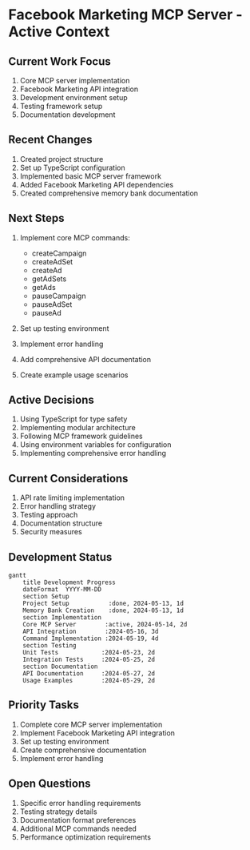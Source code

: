 # Facebook Marketing MCP Server - Active Context

## Current Work Focus
1. Core MCP server implementation
2. Facebook Marketing API integration
3. Development environment setup
4. Testing framework setup
5. Documentation development

## Recent Changes
1. Created project structure
2. Set up TypeScript configuration
3. Implemented basic MCP server framework
4. Added Facebook Marketing API dependencies
5. Created comprehensive memory bank documentation

## Next Steps
1. Implement core MCP commands:
   - createCampaign
   - createAdSet
   - createAd
   - getAdSets
   - getAds
   - pauseCampaign
   - pauseAdSet
   - pauseAd

2. Set up testing environment
3. Implement error handling
4. Add comprehensive API documentation
5. Create example usage scenarios

## Active Decisions
1. Using TypeScript for type safety
2. Implementing modular architecture
3. Following MCP framework guidelines
4. Using environment variables for configuration
5. Implementing comprehensive error handling

## Current Considerations
1. API rate limiting implementation
2. Error handling strategy
3. Testing approach
4. Documentation structure
5. Security measures

## Development Status
```mermaid
gantt
    title Development Progress
    dateFormat  YYYY-MM-DD
    section Setup
    Project Setup           :done, 2024-05-13, 1d
    Memory Bank Creation    :done, 2024-05-13, 1d
    section Implementation
    Core MCP Server        :active, 2024-05-14, 2d
    API Integration        :2024-05-16, 3d
    Command Implementation :2024-05-19, 4d
    section Testing
    Unit Tests            :2024-05-23, 2d
    Integration Tests     :2024-05-25, 2d
    section Documentation
    API Documentation     :2024-05-27, 2d
    Usage Examples        :2024-05-29, 2d
```

## Priority Tasks
1. Complete core MCP server implementation
2. Implement Facebook Marketing API integration
3. Set up testing environment
4. Create comprehensive documentation
5. Implement error handling

## Open Questions
1. Specific error handling requirements
2. Testing strategy details
3. Documentation format preferences
4. Additional MCP commands needed
5. Performance optimization requirements 